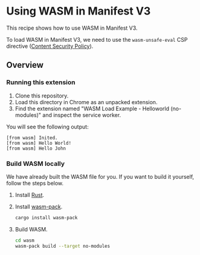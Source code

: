 # Using WASM in Manifest V3

This recipe shows how to use WASM in Manifest V3.

To load WASM in Manifest V3, we need to use the `wasm-unsafe-eval` CSP directive ([Content Security Policy][0]).

## Overview

### Running this extension

1. Clone this repository.
2. Load this directory in Chrome as an unpacked extension.
3. Find the extension named "WASM Load Example - Helloworld (no-modules)" and inspect the service worker.

You will see the following output:

```
[from wasm] Inited.
[from wasm] Hello World!
[from wasm] Hello John
```

### Build WASM locally

We have already built the WASM file for you. If you want to build it yourself, follow the steps below.

1. Install [Rust](https://www.rust-lang.org/install.html).

2. Install [wasm-pack](https://rustwasm.github.io/wasm-pack/installer/).

   ```bash
   cargo install wasm-pack
   ```

3. Build WASM.

   ```bash
   cd wasm
   wasm-pack build --target no-modules
   ```

[0]: https://developer.chrome.com/docs/extensions/mv3/manifest/content_security_policy/
